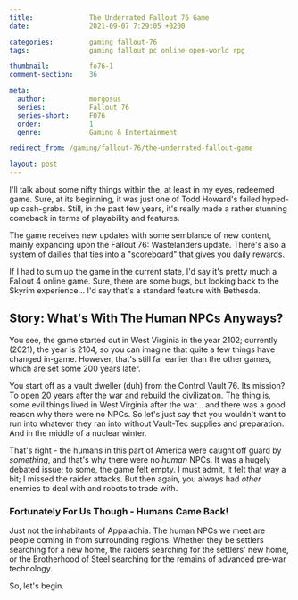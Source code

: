 ```yaml
---
title:              The Underrated Fallout 76 Game
date:               2021-09-07 7:29:05 +0200

categories:         gaming fallout-76
tags:               gaming fallout pc online open-world rpg

thumbnail:          fo76-1
comment-section:    36

meta:
  author:           morgosus
  series:           Fallout 76
  series-short:     FO76
  order:            1
  genre:            Gaming & Entertainment

redirect_from: /gaming/fallout-76/the-underrated-fallout-game

layout: post
---
```

I'll talk about some nifty things within the, at least in my eyes, redeemed game. Sure, at its beginning, it was just one of Todd Howard's failed hyped-up cash-grabs. Still, in the past few years, it's really made a rather stunning comeback in terms of playability and features.

The game receives new updates with some semblance of new content, mainly expanding upon the Fallout 76: Wastelanders update. There's also a system of dailies that ties into a "scoreboard" that gives you daily rewards.

If I had to sum up the game in the current state, I'd say it's pretty much a Fallout 4 online game. Sure, there are some bugs, but looking back to the Skyrim experience... I'd say that's a standard feature with Bethesda.

## Story: What's With The Human NPCs Anyways?

You see, the game started out in West Virginia in the year 2102; currently (2021), the year is 2104, so you can imagine that quite a few things have changed in-game. However, that's still far earlier than the other games, which are set some 200 years later.

You start off as a vault dweller (duh) from the Control Vault 76. Its mission? To open 20 years after the war and rebuild the civilization. The thing is, some evil things lived in West Virginia after the war... and there was a good reason why there were no NPCs. So let's just say that you wouldn't want to run into whatever they ran into without Vault-Tec supplies and preparation. And in the middle of a nuclear winter.

That's right - the humans in this part of America were caught off guard by *something*, and that's why there were no *human* NPCs. It was a hugely debated issue; to some, the game felt empty. I must admit, it felt that way a bit; I missed the raider attacks. But then again, you always had *other* enemies to deal with and robots to trade with.

### Fortunately For Us Though - Humans Came Back!

Just not the inhabitants of Appalachia. The human NPCs we meet are people coming in from surrounding regions. Whether they be settlers searching for a new home, the raiders searching for the settlers' new home, or the Brotherhood of Steel searching for the remains of advanced pre-war technology.

So, let's begin.
